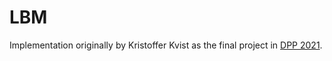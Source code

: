 # LBM

Implementation originally by Kristoffer Kvist as the final project in
[DPP 2021](https://github.com/diku-dk/dpp-e2021-pub).
